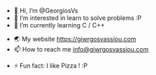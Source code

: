 - 👋 Hi, I’m @GeorgiosVs
- 👀 I’m interested in learn to solve problems :P
- 🌱 I’m currently learning C / C++
<!-- 💞️ I’m looking to collaborate on ...-->
- :earth_asia: My website https://giwrgosvassiou.com
- 📫 How to reach me info@giwrgosvassiou.com
<!-- 😄 Pronouns: ...-->
- ⚡ Fun fact: I like Pizza ! :P

<!---
GeorgiosVs/GeorgiosVs is a ✨ special ✨ repository because its `README.md` (this file) appears on your GitHub profile.
You can click the Preview link to take a look at your changes.
--->
